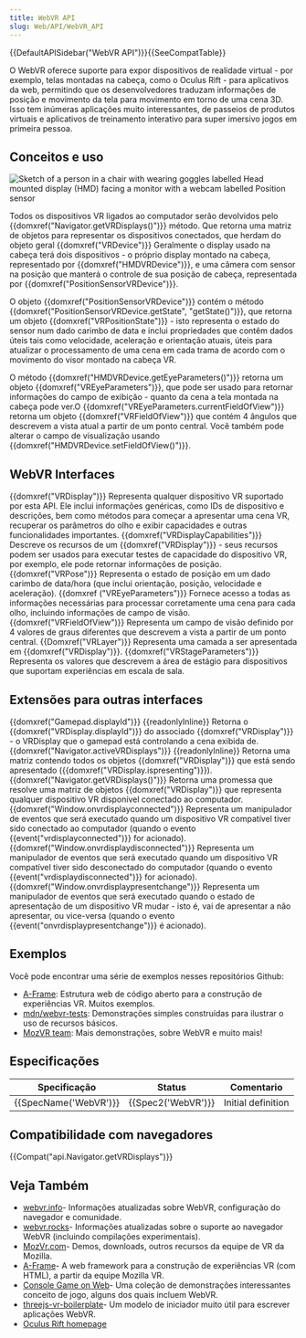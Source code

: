 ```yaml
---
title: WebVR API
slug: Web/API/WebVR_API
---
```

{{DefaultAPISidebar("WebVR API")}}{{SeeCompatTable}}

O WebVR oferece suporte para expor dispositivos de realidade virtual - por exemplo, telas montadas na cabeça, como o Oculus Rift - para aplicativos da web, permitindo que os desenvolvedores traduzam informações de posição e movimento da tela para movimento em torno de uma cena 3D. Isso tem inúmeras aplicações muito interessantes, de passeios de produtos virtuais e aplicativos de treinamento interativo para super imersivo jogos em primeira pessoa.

## Conceitos e uso

![Sketch of a person in a chair with wearing goggles labelled Head mounted display (HMD) facing a monitor with a webcam labelled Position sensor ](https://mdn.mozillademos.org/files/11035/hw-setup.png)

Todos os dispositivos VR ligados ao computador serão devolvidos pelo {{domxref("Navigator.getVRDisplays()")}} método. Que retorna uma matriz de objetos para representar os dispositivos conectados, que herdam do objeto geral {{domxref("VRDevice")}} Geralmente o display usado na cabeça terá dois dispositivos - o próprio display montado na cabeça, representado por {{domxref("HMDVRDevice")}}, e uma câmera com sensor na posição que manterá o controle de sua posição de cabeça, representada por {{domxref("PositionSensorVRDevice")}}.

O objeto {{domxref("PositionSensorVRDevice")}} contém o método {{domxref("PositionSensorVRDevice.getState", "getState()")}}, que retorna um objeto {{domxref("VRPositionState")}} - isto representa o estado do sensor num dado carimbo de data e inclui propriedades que contêm dados úteis tais como velocidade, aceleração e orientação atuais, úteis para atualizar o processamento de uma cena em cada trama de acordo com o movimento do visor montado na cabeça VR.

O método {{domxref("HMDVRDevice.getEyeParameters()")}} retorna um objeto {{domxref("VREyeParameters")}}, que pode ser usado para retornar informações do campo de exibição - quanto da cena a tela montada na cabeça pode ver.O {{domxref("VREyeParameters.currentFieldOfView")}} retorna um objeto {{domxref("VRFieldOfView")}} que contém 4 ângulos que descrevem a vista atual a partir de um ponto central. Você também pode alterar o campo de visualização usando {{domxref("HMDVRDevice.setFieldOfView()")}}.

## WebVR Interfaces

{{domxref("VRDisplay")}}
Representa qualquer dispositivo VR suportado por esta API. Ele inclui informações genéricas, como IDs de dispositivo e descrições, bem como métodos para começar a apresentar uma cena VR, recuperar os parâmetros do olho e exibir capacidades e outras funcionalidades importantes.
{{domxref("VRDisplayCapabilities")}}
Descreve os recursos de um {{domxref("VRDisplay")}} - seus recursos podem ser usados ​​para executar testes de capacidade do dispositivo VR, por exemplo, ele pode retornar informações de posição.
{{domxref("VRPose")}}
Representa o estado de posição em um dado carimbo de data/hora (que inclui orientação, posição, velocidade e aceleração).
{{domxref ("VREyeParameters")}}
Fornece acesso a todas as informações necessárias para processar corretamente uma cena para cada olho, incluindo informações de campo de visão.
{{domxref("VRFieldOfView")}}
Representa um campo de visão definido por 4 valores de graus diferentes que descrevem a vista a partir de um ponto central.
{{Domxref("VRLayer")}}
Representa uma camada a ser apresentada em {{domxref("VRDisplay")}}.
{{domxref("VRStageParameters")}}
Representa os valores que descrevem a área de estágio para dispositivos que suportam experiências em escala de sala.

## Extensões para outras interfaces

{{domxref("Gamepad.displayId")}} {{readonlyInline}}
Retorna o {{domxref("VRDisplay.displayId")}} do associado {{domxref("VRDisplay")}} - o VRDisplay que o gamepad está controlando a cena exibida de.
{{domxref("Navigator.activeVRDisplays")}} {{readonlyInline}}
Retorna uma matriz contendo todos os objetos {{domxref("VRDisplay")}} que está sendo apresentado ({{domxref("VRDisplay.ispresenting")}}).
{{domxref("Navigator.getVRDisplays()")}}
Retorna uma promessa que resolve uma matriz de objetos {{domxref("VRDisplay")}} que representa qualquer dispositivo VR disponível conectado ao computador.
{{domxref("Window.onvrdisplayconnected")}}
Representa um manipulador de eventos que será executado quando um dispositivo VR compatível tiver sido conectado ao computador (quando o evento {{event("vrdisplayconnected")}} for acionado).
{{domxref("Window.onvrdisplaydisconnected")}}
Representa um manipulador de eventos que será executado quando um dispositivo VR compatível tiver sido desconectado do computador (quando o evento {{event("vrdisplaydisconnected")}} for acionado).
{{domxref("Window.onvrdisplaypresentchange")}}
Representa um manipulador de eventos que será executado quando o estado de apresentação de um dispositivo VR mudar - isto é, vai de apresentar a não apresentar, ou vice-versa (quando o evento {{event("onvrdisplaypresentchange")}} é acionado).

## Exemplos

Você pode encontrar uma série de exemplos nesses repositórios Github:

- [A-Frame](https://github.com/aframevr/aframe): Estrutura web de código aberto para a construção de experiências VR. Muitos exemplos.
- [mdn/webvr-tests](https://github.com/mdn/webvr-tests): Demonstrações simples construídas para ilustrar o uso de recursos básicos.
- [MozVR team](https://github.com/MozVR/): Mais demonstrações, sobre WebVR e muito mais!

## Especificações

| Specificação                 | Status                   | Comentario         |
| ---------------------------- | ------------------------ | ------------------ |
| {{SpecName('WebVR')}} | {{Spec2('WebVR')}} | Initial definition |

## Compatibilidade com navegadores

{{Compat("api.Navigator.getVRDisplays")}}

## Veja Também

- [webvr.info](https://webvr.info)- Informações atualizadas sobre WebVR, configuração do navegador e comunidade.
- [webvr.rocks](https://iswebvrready.com)- Informações atualizadas sobre o suporte ao navegador WebVR (incluindo compilações experimentais).
- [MozVr.com](http://mozvr.com/)- Demos, downloads, outros recursos da equipe de VR da Mozilla.
- [A-Frame](https://aframe.io)- A web framework para a construção de experiências VR (com HTML), a partir da equipe Mozilla VR.
- [Console Game on Web](http://dsmu.me/ConsoleGameOnWeb/)- Uma coleção de demonstrações interessantes conceito de jogo, alguns dos quais incluem WebVR.
- [threejs-vr-boilerplate](https://github.com/MozVR/vr-web-examples/tree/master/threejs-vr-boilerplate)- Um modelo de iniciador muito útil para escrever aplicações WebVR.
- [Oculus Rift homepage](https://developer.oculus.com/)

